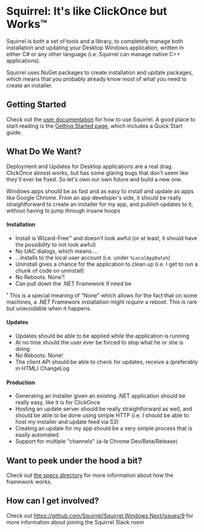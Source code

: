 # Squirrel: It's like ClickOnce but Works™

Squirrel is both a set of tools and a library, to completely manage both installation and updating your Desktop Windows application, written in either C# or any other language (i.e. Squirrel can manage native C++ applications).

Squirrel uses NuGet packages to create installation and update packages, which means that you probably already know most of what you need to create an installer.

## Getting Started

Check out the [user documentation](/docs) for how to use Squirrel. A good place to start reading is the [Getting Started page](/docs/getting-started.md), which includes a Quick Start guide.

## What Do We Want?

Deployment and Updates for Desktop applications are a real drag. ClickOnce almost works, but has some glaring bugs that don't seem like they'll ever be fixed. So let's own our own future and build a new one.

Windows apps should be as fast and as easy to install and update as apps like Google Chrome. From an app developer's side, it should be really straightforward to create an installer for my app, and publish updates to it, without having to jump through insane hoops

#### Installation

* Install is Wizard-Free™ and doesn't look awful (or at least, it should have the *possibility* to not look awful)
* No UAC dialogs, which means....
* ...installs to the local user account (i.e. under `%LocalAppData%`)
* Uninstall gives a chance for the application to clean up (i.e. I get to run a chunk of code on uninstall)
* No Reboots. None¹!
* Can pull down the .NET Framework if need be

¹ This is a special meaning of "None" which allows for the fact that on some machines, a .NET Framework installation might *require* a reboot.  This is rare but unavoidable when it happens.

#### Updates

* Updates should be able to be applied while the application is running
* At no time should the user ever be forced to stop what he or she is doing
* No Reboots. None!
* The client API should be able to check for updates, receive a (preferably in HTML) ChangeLog

#### Production

* Generating an installer given an existing .NET application should be really easy, like it is for ClickOnce
* Hosting an update server should be really straightforward as well, and should be able to be done using simple HTTP (i.e. I should be able to host my installer and update feed via S3)
* Creating an update for my app should be a very simple process that is easily automated
* Support for multiple "channels" (a-la Chrome Dev/Beta/Release)

## Want to peek under the hood a bit?

Check out [the specs directory](/specs) for more information about how the framework works.

## How can I get involved?

Check out https://github.com/Squirrel/Squirrel.Windows.Next/issues/9 for more information about joining the Squirrel Slack room
